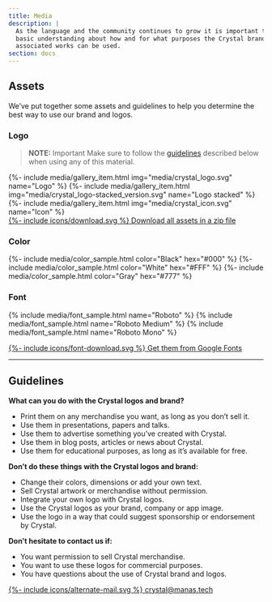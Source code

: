 ```yaml
---
title: Media
description: |
  As the language and the community continues to grow it is important to have
  basic understanding about how and for what purposes the Crystal brand and
  associated works can be used.
section: docs
---
```


## Assets

We’ve put together some assets and guidelines to help you determine the best way
to use our brand and logos.

### Logo

> **NOTE:** Important
> Make sure to follow the [guidelines](#guidelines) described below when using any of this material.

<div class="cards-list">
  {%- include media/gallery_item.html img="media/crystal_logo.svg" name="Logo" %}
  {%- include media/gallery_item.html img="media/crystal_logo-stacked_version.svg" name="Logo stacked" %}
  {%- include media/gallery_item.html img="media/crystal_icon.svg" name="Icon" %}
</div>

<div class="link-item">
  <a href="/media/crystal-media-kit-6e57ec7.zip">
    {%- include icons/download.svg %}
    Download all assets in a zip file
  </a>
</div>

### Color

<div class="cards-list">
  {%- include media/color_sample.html color="Black" hex="#000" %}
  {%- include media/color_sample.html color="White" hex="#FFF" %}
  {%- include media/color_sample.html color="Gray" hex="#777" %}
</div>

### Font

{% include media/font_sample.html name="Roboto" %}
{% include media/font_sample.html name="Roboto Medium" %}
{% include media/font_sample.html name="Roboto Mono" %}

<div class="link-item">
  <a href="https://fonts.google.com/selection?query=robot&selection.family=Roboto+Mono:500|Roboto:400,500" target="_blank">
    {%- include icons/font-download.svg %}
    Get them from Google Fonts
  </a>
</div>

<hr />

## Guidelines

**What can you do with the Crystal logos and brand?**

<ul class="yes">
  <li>Print them on any merchandise you want, as long as you don’t sell it.</li>
  <li>Use them in presentations, papers and talks. </li>
  <li>Use them to advertise something you’ve created with Crystal.</li>
  <li>Use them in blog posts, articles or news about Crystal.</li>
  <li>Use them for educational purposes, as long as it’s available for free. </li>
</ul>

**Don’t do these things with the Crystal logos and brand:**

<ul class="no">
  <li>Change their colors, dimensions or add your own text.</li>
  <li>Sell Crystal artwork or merchandise without permission.</li>
  <li>Integrate your own logo with Crystal logos.</li>
  <li>Use the Crystal logos as your brand, company or app image.</li>
  <li>Use the logo in a way that could suggest sponsorship or endorsement by Crystal.</li>
</ul>

**Don’t hesitate to contact us if:**

* You want permission to sell Crystal merchandise.
* You want to use these logos for commercial purposes.
* You have questions about the use of Crystal brand and logos.

<div class="link-item">
  <a href="mailto:crystal@manas.tech">
    {%- include icons/alternate-mail.svg %}
    crystal@manas.tech
  </a>
</div>
